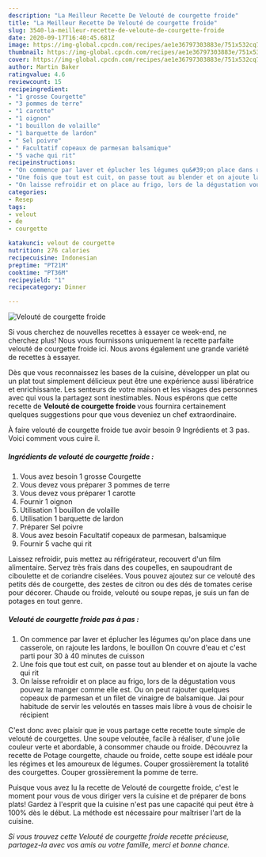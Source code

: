```yaml
---
description: "La Meilleur Recette De Velouté de courgette froide"
title: "La Meilleur Recette De Velouté de courgette froide"
slug: 3540-la-meilleur-recette-de-veloute-de-courgette-froide
date: 2020-09-17T16:40:45.681Z
image: https://img-global.cpcdn.com/recipes/ae1e36797303883e/751x532cq70/veloute-de-courgette-froide-photo-principale-de-la-recette.jpg
thumbnail: https://img-global.cpcdn.com/recipes/ae1e36797303883e/751x532cq70/veloute-de-courgette-froide-photo-principale-de-la-recette.jpg
cover: https://img-global.cpcdn.com/recipes/ae1e36797303883e/751x532cq70/veloute-de-courgette-froide-photo-principale-de-la-recette.jpg
author: Martin Baker
ratingvalue: 4.6
reviewcount: 15
recipeingredient:
- "1 grosse Courgette"
- "3 pommes de terre"
- "1 carotte"
- "1 oignon"
- "1 bouillon de volaille"
- "1 barquette de lardon"
- " Sel poivre"
- " Facultatif copeaux de parmesan balsamique"
- "5 vache qui rit"
recipeinstructions:
- "On commence par laver et éplucher les légumes qu&#39;on place dans une casserole, on rajoute les lardons, le bouillon On couvre d&#39;eau et c&#39;est parti pour 30 à 40 minutes de cuisson"
- "Une fois que tout est cuit, on passe tout au blender et on ajoute la vache qui rit"
- "On laisse refroidir et on place au frigo, lors de la dégustation vous pouvez la manger comme elle est. Ou on peut rajouter quelques copeaux de parmesan et un filet de vinaigre de balsamique. Jai pour habitude de servir les veloutés en tasses mais libre à vous de choisir le récipient"
categories:
- Resep
tags:
- velout
- de
- courgette

katakunci: velout de courgette 
nutrition: 276 calories
recipecuisine: Indonesian
preptime: "PT21M"
cooktime: "PT36M"
recipeyield: "1"
recipecategory: Dinner

---
```



![Velouté de courgette froide](https://img-global.cpcdn.com/recipes/ae1e36797303883e/751x532cq70/veloute-de-courgette-froide-photo-principale-de-la-recette.jpg)

Si vous cherchez de nouvelles recettes à essayer ce week-end, ne cherchez plus! Nous vous fournissons uniquement la recette parfaite velouté de courgette froide ici. Nous avons également une grande variété de recettes à essayer.

Dès que vous reconnaissez les bases de la cuisine, développer un plat ou un plat tout simplement délicieux peut être une expérience aussi libératrice et enrichissante. Les senteurs de votre maison et les visages des personnes avec qui vous la partagez sont inestimables. Nous espérons que cette recette de <strong> Velouté de courgette froide </strong> vous fournira certainement quelques suggestions pour que vous deveniez un chef extraordinaire.

<!--inarticleads1-->

À faire velouté de courgette froide tue avoir besoin 9 Ingrédients et 3 pas. Voici comment vous cuire il.

##### Ingrédients de velouté de courgette froide :

1. Vous avez besoin 1 grosse Courgette
1. Vous devez vous préparer 3 pommes de terre
1. Vous devez vous préparer 1 carotte
1. Fournir 1 oignon
1. Utilisation 1 bouillon de volaille
1. Utilisation 1 barquette de lardon
1. Préparer  Sel poivre
1. Vous avez besoin  Facultatif copeaux de parmesan, balsamique
1. Fournir 5 vache qui rit


Laissez refroidir, puis mettez au réfrigérateur, recouvert d&#39;un film alimentaire. Servez très frais dans des coupelles, en saupoudrant de ciboulette et de coriandre ciselées. Vous pouvez ajoutez sur ce velouté des petits dés de courgette, des zestes de citron ou des dés de tomates cerise pour décorer. Chaude ou froide, velouté ou soupe repas, je suis un fan de potages en tout genre. 

<!--inarticleads2-->

##### Velouté de courgette froide pas à pas :

1. On commence par laver et éplucher les légumes qu&#39;on place dans une casserole, on rajoute les lardons, le bouillon On couvre d&#39;eau et c&#39;est parti pour 30 à 40 minutes de cuisson
1. Une fois que tout est cuit, on passe tout au blender et on ajoute la vache qui rit
1. On laisse refroidir et on place au frigo, lors de la dégustation vous pouvez la manger comme elle est. Ou on peut rajouter quelques copeaux de parmesan et un filet de vinaigre de balsamique. Jai pour habitude de servir les veloutés en tasses mais libre à vous de choisir le récipient


C&#39;est donc avec plaisir que je vous partage cette recette toute simple de velouté de courgettes. Une soupe veloutée, facile à réaliser, d&#39;une jolie couleur verte et abordable, à consommer chaude ou froide. Découvrez la recette de Potage courgette, chaude ou froide, cette soupe est idéale pour les régimes et les amoureux de légumes. Couper grossièrement la totalité des courgettes. Couper grossièrement la pomme de terre. 

<!--inarticleads1-->

<p>
Puisque vous avez lu la recette de Velouté de courgette froide, c'est le moment pour vous de vous diriger vers la cuisine et de préparer de bons plats! Gardez à l'esprit que la cuisine n'est pas une capacité qui peut être à 100% dès le début. La méthode est nécessaire pour maîtriser l'art de la cuisine.
</p>

<p>
<i>Si vous trouvez cette Velouté de courgette froide recette précieuse, partagez-la avec vos amis ou votre famille, merci et bonne chance.</i>
</p>
